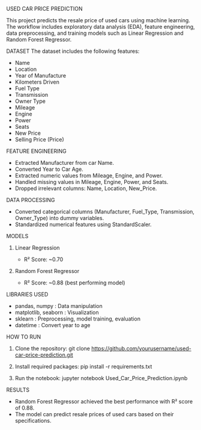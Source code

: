 USED CAR PRICE PREDICTION

This project predicts the resale price of used cars using machine learning. The workflow includes exploratory data analysis (EDA), feature engineering, data preprocessing, and training models such as Linear Regression and Random Forest Regressor.

DATASET
The dataset includes the following features:
- Name
- Location
- Year of Manufacture
- Kilometers Driven
- Fuel Type
- Transmission
- Owner Type
- Mileage
- Engine
- Power
- Seats
- New Price
- Selling Price (Price)

FEATURE ENGINEERING
- Extracted Manufacturer from car Name.
- Converted Year to Car Age.
- Extracted numeric values from Mileage, Engine, and Power.
- Handled missing values in Mileage, Engine, Power, and Seats.
- Dropped irrelevant columns: Name, Location, New_Price.

DATA PROCESSING
- Converted categorical columns (Manufacturer, Fuel_Type, Transmission, Owner_Type) into dummy variables.
- Standardized numerical features using StandardScaler.

MODELS
1. Linear Regression
   - R² Score: ~0.70

2. Random Forest Regressor
   - R² Score: ~0.88 (best performing model)

LIBRARIES USED
- pandas, numpy : Data manipulation
- matplotlib, seaborn : Visualization
- sklearn : Preprocessing, model training, evaluation
- datetime : Convert year to age

HOW TO RUN
1. Clone the repository:
   git clone https://github.com/yourusername/used-car-price-prediction.git

2. Install required packages:
   pip install -r requirements.txt

3. Run the notebook:
   jupyter notebook Used_Car_Price_Prediction.ipynb

RESULTS
- Random Forest Regressor achieved the best performance with R² score of 0.88.
- The model can predict resale prices of used cars based on their specifications.
